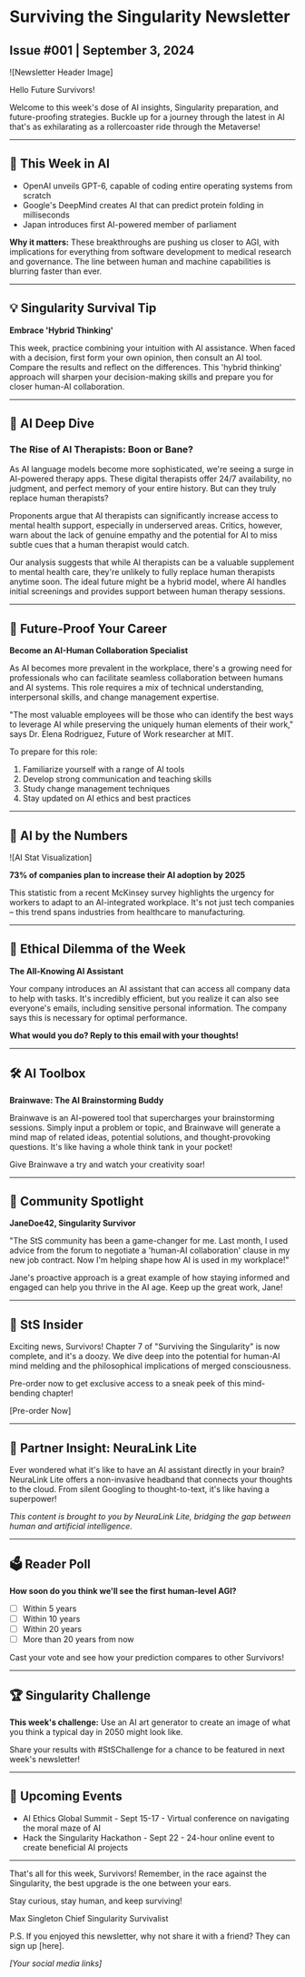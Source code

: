 # Surviving the Singularity Newsletter

## Issue #001 | September 3, 2024

![Newsletter Header Image]

Hello Future Survivors!

Welcome to this week's dose of AI insights, Singularity preparation, and future-proofing strategies. Buckle up for a journey through the latest in AI that's as exhilarating as a rollercoaster ride through the Metaverse!

---

## 🌟 This Week in AI

- OpenAI unveils GPT-6, capable of coding entire operating systems from scratch
- Google's DeepMind creates AI that can predict protein folding in milliseconds
- Japan introduces first AI-powered member of parliament

**Why it matters:** These breakthroughs are pushing us closer to AGI, with implications for everything from software development to medical research and governance. The line between human and machine capabilities is blurring faster than ever.

---

## 💡 Singularity Survival Tip

**Embrace 'Hybrid Thinking'**

This week, practice combining your intuition with AI assistance. When faced with a decision, first form your own opinion, then consult an AI tool. Compare the results and reflect on the differences. This 'hybrid thinking' approach will sharpen your decision-making skills and prepare you for closer human-AI collaboration.

---

## 🧠 AI Deep Dive

### The Rise of AI Therapists: Boon or Bane?

As AI language models become more sophisticated, we're seeing a surge in AI-powered therapy apps. These digital therapists offer 24/7 availability, no judgment, and perfect memory of your entire history. But can they truly replace human therapists?

Proponents argue that AI therapists can significantly increase access to mental health support, especially in underserved areas. Critics, however, warn about the lack of genuine empathy and the potential for AI to miss subtle cues that a human therapist would catch.

Our analysis suggests that while AI therapists can be a valuable supplement to mental health care, they're unlikely to fully replace human therapists anytime soon. The ideal future might be a hybrid model, where AI handles initial screenings and provides support between human therapy sessions.

---

## 💼 Future-Proof Your Career

**Become an AI-Human Collaboration Specialist**

As AI becomes more prevalent in the workplace, there's a growing need for professionals who can facilitate seamless collaboration between humans and AI systems. This role requires a mix of technical understanding, interpersonal skills, and change management expertise.

"The most valuable employees will be those who can identify the best ways to leverage AI while preserving the uniquely human elements of their work," says Dr. Elena Rodriguez, Future of Work researcher at MIT.

To prepare for this role:
1. Familiarize yourself with a range of AI tools
2. Develop strong communication and teaching skills
3. Study change management techniques
4. Stay updated on AI ethics and best practices

---

## 🤖 AI by the Numbers

![AI Stat Visualization]

**73% of companies plan to increase their AI adoption by 2025**

This statistic from a recent McKinsey survey highlights the urgency for workers to adapt to an AI-integrated workplace. It's not just tech companies – this trend spans industries from healthcare to manufacturing.

---

## 🔮 Ethical Dilemma of the Week

**The All-Knowing AI Assistant**

Your company introduces an AI assistant that can access all company data to help with tasks. It's incredibly efficient, but you realize it can also see everyone's emails, including sensitive personal information. The company says this is necessary for optimal performance.

**What would you do? Reply to this email with your thoughts!**

---

## 🛠 AI Toolbox

**Brainwave: The AI Brainstorming Buddy**

Brainwave is an AI-powered tool that supercharges your brainstorming sessions. Simply input a problem or topic, and Brainwave will generate a mind map of related ideas, potential solutions, and thought-provoking questions. It's like having a whole think tank in your pocket!

Give Brainwave a try and watch your creativity soar!

---

## 👥 Community Spotlight

**JaneDoe42, Singularity Survivor**

"The StS community has been a game-changer for me. Last month, I used advice from the forum to negotiate a 'human-AI collaboration' clause in my new job contract. Now I'm helping shape how AI is used in my workplace!"

Jane's proactive approach is a great example of how staying informed and engaged can help you thrive in the AI age. Keep up the great work, Jane!

---

## 📘 StS Insider

Exciting news, Survivors! Chapter 7 of "Surviving the Singularity" is now complete, and it's a doozy. We dive deep into the potential for human-AI mind melding and the philosophical implications of merged consciousness.

Pre-order now to get exclusive access to a sneak peek of this mind-bending chapter!

[Pre-order Now]

---

## 🤝 Partner Insight: NeuraLink Lite

Ever wondered what it's like to have an AI assistant directly in your brain? NeuraLink Lite offers a non-invasive headband that connects your thoughts to the cloud. From silent Googling to thought-to-text, it's like having a superpower!

*This content is brought to you by NeuraLink Lite, bridging the gap between human and artificial intelligence.*

---

## 🗳 Reader Poll

**How soon do you think we'll see the first human-level AGI?**

- [ ] Within 5 years
- [ ] Within 10 years
- [ ] Within 20 years
- [ ] More than 20 years from now

Cast your vote and see how your prediction compares to other Survivors!

---

## 🏆 Singularity Challenge

**This week's challenge:** Use an AI art generator to create an image of what you think a typical day in 2050 might look like.

Share your results with #StSChallenge for a chance to be featured in next week's newsletter!

---

## 📅 Upcoming Events

- AI Ethics Global Summit - Sept 15-17 - Virtual conference on navigating the moral maze of AI
- Hack the Singularity Hackathon - Sept 22 - 24-hour online event to create beneficial AI projects

---

That's all for this week, Survivors! Remember, in the race against the Singularity, the best upgrade is the one between your ears.

Stay curious, stay human, and keep surviving!

Max Singleton
Chief Singularity Survivalist

P.S. If you enjoyed this newsletter, why not share it with a friend? They can sign up [here].

*[Your social media links]*